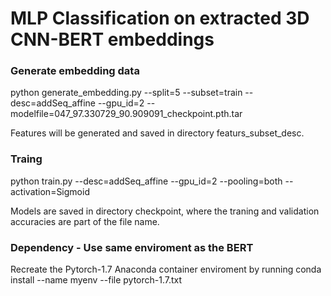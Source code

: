 MLP Classification on extracted 3D CNN-BERT embeddings
===
 
### Generate embedding data 

python generate_embedding.py --split=5 --subset=train --desc=addSeq_affine --gpu_id=2 --modelfile=047_97.330729_90.909091_checkpoint.pth.tar

Features will be generated and saved in directory featurs_subset_desc. 


### Traing 

python train.py --desc=addSeq_affine --gpu_id=2 --pooling=both --activation=Sigmoid

Models are saved in directory checkpoint, where the traning and validation accuracies are part of the file name.  

### Dependency - Use same enviroment as the BERT 
Recreate the Pytorch-1.7 Anaconda container enviroment by running conda install --name myenv --file pytorch-1.7.txt



